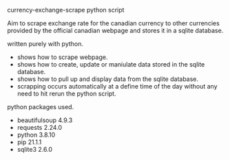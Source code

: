 currency-exchange-scrape python script

Aim to scrape exchange rate for the canadian currency to other currencies provided by the official canadian webpage and stores it in a  sqlite database.

written purely with python.

- shows how to scrape webpage.
- shows how to create, update or maniulate data stored in the sqlite database.
- shows how to pull up and display data from the sqlite database.
- scrapping occurs automatically at a define time of the day without any need to hit rerun the python script.

python packages used.

- beautifulsoup 4.9.3
- requests 2.24.0
- python 3.8.10
- pip 21.1.1
- sqlite3 2.6.0

